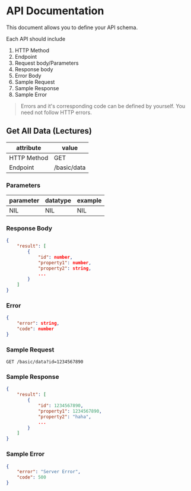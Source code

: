 # API Documentation

This document allows you to define your API schema.

Each API should include

1. HTTP Method
2. Endpoint
3. Request body/Parameters
4. Response body
5. Error Body
6. Sample Request
7. Sample Response
8. Sample Error

> Errors and it's corresponding code can be defined by yourself. You need not follow HTTP errors.

## Get All Data (Lectures)

| attribute   | value       |
| ----------- | ----------- |
| HTTP Method | GET         |
| Endpoint    | /basic/data |

### Parameters

| parameter | datatype        | example   |
| --------- | --------------- | --------- |
| NIL       | NIL             | NIL       |

### Response Body

```json
{
    "result": [
        {
            "id": number,
            "property1": number,
            "property2": string,
            ...
        }
    ]
}
```

### Error

```json
{
	"error": string,
	"code": number
}
```

### Sample Request

```http
GET /basic/data?id=1234567890
```

### Sample Response

```json
{
    "result": [
        {
            "id": 1234567890,
            "property1": 1234567890,
            "property2": "haha",
            ...
        }
    ]
}
```

### Sample Error

```json
{
	"error": "Server Error",
	"code": 500
}
```
